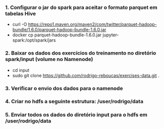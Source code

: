 ### 1. Configurar o jar do spark para aceitar o formato parquet em tabelas Hive

- curl -O https://repo1.maven.org/maven2/com/twitter/parquet-hadoop-bundle/1.6.0/parquet-hadoop-bundle-1.6.0.jar
- docker cp parquet-hadoop-bundle-1.6.0.jar jupyter-spark:/opt/spark/jars
### 2. Baixar os dados dos exercícios do treinamento no diretório spark/input (volume no Namenode)

- cd input
- sudo git clone https://github.com/rodrigo-reboucas/exercises-data.git .
### 3. Verificar o envio dos dados para o namenode

### 4. Criar no hdfs a seguinte estrutura: /user/rodrigo/data

### 5. Enviar todos os dados do diretório input para o hdfs em /user/rodrigo/data
